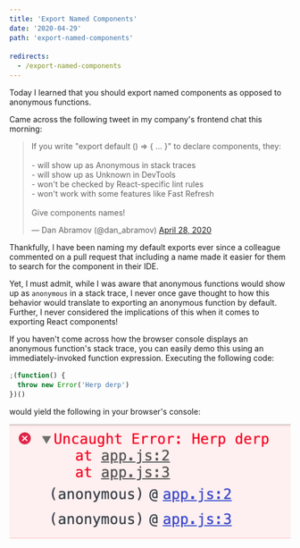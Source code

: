 ```yaml
---
title: 'Export Named Components'
date: '2020-04-29'
path: 'export-named-components'

redirects:
  - /export-named-components
---
```


Today I learned that you should export named components as opposed to anonymous functions.

Came across the following tweet in my company's frontend chat this morning:

<blockquote class="twitter-tweet"><p lang="en" dir="ltr">If you write &quot;export default () =&gt; { ... }&quot; to declare components, they:<br><br>- will show up as Anonymous in stack traces<br>- will show up as Unknown in DevTools<br>- won&#39;t be checked by React-specific lint rules<br>- won&#39;t work with some features like Fast Refresh<br><br>Give components names!</p>&mdash; Dan Abramov (@dan_abramov) <a href="https://twitter.com/dan_abramov/status/1255229440860262400?ref_src=twsrc%5Etfw">April 28, 2020</a></blockquote>

Thankfully, I have been naming my default exports ever since a colleague commented on a pull request that including a name made it easier for them to search for the component in their IDE.

Yet, I must admit, while I was aware that anonymous functions would show up as `anonymous` in a stack trace, I never once gave thought to how this behavior would translate to exporting an anonymous function by default. Further, I never considered the implications of this when it comes to exporting React components!

If you haven't come across how the browser console displays an anonymous function's stack trace, you can easily demo this using an immediately-invoked function expression. Executing the following code:

```js
;(function() {
  throw new Error('Herp derp')
})()
```

would yield the following in your browser's console:

![anonymous function stack trace](./anonymous-function-stack-trace.png)
